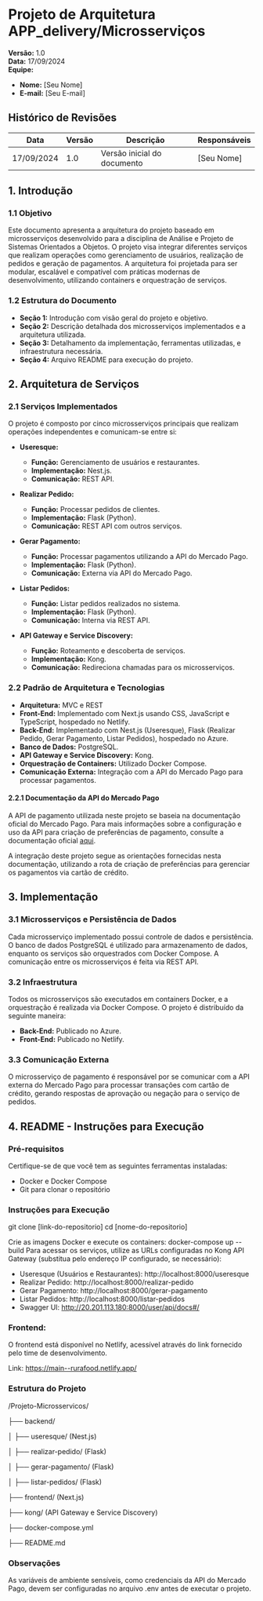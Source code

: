 # Projeto de Arquitetura APP_delivery/Microsserviços
**Versão:** 1.0  
**Data:** 17/09/2024  
**Equipe:**  
- **Nome:** [Seu Nome]  
- **E-mail:** [Seu E-mail]  

## Histórico de Revisões
| Data       | Versão | Descrição                | Responsáveis  |
|------------|--------|--------------------------|--------------|
| 17/09/2024 | 1.0    | Versão inicial do documento | [Seu Nome]   |

## 1. Introdução

### 1.1 Objetivo
Este documento apresenta a arquitetura do projeto baseado em microsserviços desenvolvido para a disciplina de Análise e Projeto de Sistemas Orientados a Objetos. O projeto visa integrar diferentes serviços que realizam operações como gerenciamento de usuários, realização de pedidos e geração de pagamentos. A arquitetura foi projetada para ser modular, escalável e compatível com práticas modernas de desenvolvimento, utilizando containers e orquestração de serviços.

### 1.2 Estrutura do Documento
- **Seção 1:** Introdução com visão geral do projeto e objetivo.
- **Seção 2:** Descrição detalhada dos microsserviços implementados e a arquitetura utilizada.
- **Seção 3:** Detalhamento da implementação, ferramentas utilizadas, e infraestrutura necessária.
- **Seção 4:** Arquivo README para execução do projeto.

## 2. Arquitetura de Serviços

### 2.1 Serviços Implementados
O projeto é composto por cinco microsserviços principais que realizam operações independentes e comunicam-se entre si:

- **Useresque:**
  - **Função:** Gerenciamento de usuários e restaurantes.
  - **Implementação:** Nest.js.
  - **Comunicação:** REST API.
  
- **Realizar Pedido:**
  - **Função:** Processar pedidos de clientes.
  - **Implementação:** Flask (Python).
  - **Comunicação:** REST API com outros serviços.
  
- **Gerar Pagamento:**
  - **Função:** Processar pagamentos utilizando a API do Mercado Pago.
  - **Implementação:** Flask (Python).
  - **Comunicação:** Externa via API do Mercado Pago.
  
- **Listar Pedidos:**
  - **Função:** Listar pedidos realizados no sistema.
  - **Implementação:** Flask (Python).
  - **Comunicação:** Interna via REST API.
  
- **API Gateway e Service Discovery:**
  - **Função:** Roteamento e descoberta de serviços.
  - **Implementação:** Kong.
  - **Comunicação:** Redireciona chamadas para os microsserviços.

### 2.2 Padrão de Arquitetura e Tecnologias
- **Arquitetura:** MVC e REST
- **Front-End:** Implementado com Next.js usando CSS, JavaScript e TypeScript, hospedado no Netlify.
- **Back-End:** Implementado com Nest.js (Useresque), Flask (Realizar Pedido, Gerar Pagamento, Listar Pedidos), hospedado no Azure.
- **Banco de Dados:** PostgreSQL.
- **API Gateway e Service Discovery:** Kong.
- **Orquestração de Containers:** Utilizado Docker Compose.
- **Comunicação Externa:** Integração com a API do Mercado Pago para processar pagamentos.

#### 2.2.1 Documentação da API do Mercado Pago
A API de pagamento utilizada neste projeto se baseia na documentação oficial do Mercado Pago. Para mais informações sobre a configuração e uso da API para criação de preferências de pagamento, consulte a documentação oficial [aqui](https://www.mercadopago.com.br/developers/pt/reference/preferences/_checkout_preferences/post).

A integração deste projeto segue as orientações fornecidas nesta documentação, utilizando a rota de criação de preferências para gerenciar os pagamentos via cartão de crédito.

## 3. Implementação

### 3.1 Microsserviços e Persistência de Dados
Cada microsserviço implementado possui controle de dados e persistência. O banco de dados PostgreSQL é utilizado para armazenamento de dados, enquanto os serviços são orquestrados com Docker Compose. A comunicação entre os microsserviços é feita via REST API.

### 3.2 Infraestrutura
Todos os microsserviços são executados em containers Docker, e a orquestração é realizada via Docker Compose. O projeto é distribuído da seguinte maneira:

- **Back-End:** Publicado no Azure.
- **Front-End:** Publicado no Netlify.

### 3.3 Comunicação Externa
O microsserviço de pagamento é responsável por se comunicar com a API externa do Mercado Pago para processar transações com cartão de crédito, gerando respostas de aprovação ou negação para o serviço de pedidos.

## 4. README - Instruções para Execução

### Pré-requisitos
Certifique-se de que você tem as seguintes ferramentas instaladas:
- Docker e Docker Compose
- Git para clonar o repositório

### Instruções para Execução

   git clone [link-do-repositorio]
   cd [nome-do-repositorio]

Crie as imagens Docker e execute os containers:
docker-compose up --build
Para acessar os serviços, utilize as URLs configuradas no Kong API Gateway (substitua <localhost> pelo endereço IP configurado, se necessário):

- Useresque (Usuários e Restaurantes): http://localhost:8000/useresque
- Realizar Pedido: http://localhost:8000/realizar-pedido
- Gerar Pagamento: http://localhost:8000/gerar-pagamento
- Listar Pedidos: http://localhost:8000/listar-pedidos
- Swagger UI: http://20.201.113.180:8000/user/api/docs#/

### Frontend:
O frontend está disponível no Netlify, acessível através do link fornecido pelo time de desenvolvimento.

Link: https://main--rurafood.netlify.app/

### Estrutura do Projeto

/Projeto-Microsservicos/

├── backend/

│   ├── useresque/ (Nest.js)

│   ├── realizar-pedido/ (Flask)

│   ├── gerar-pagamento/ (Flask)

│   ├── listar-pedidos/ (Flask)

├── frontend/ (Next.js)

├── kong/ (API Gateway e Service Discovery)

├── docker-compose.yml

├── README.md


### Observações
As variáveis de ambiente sensíveis, como credenciais da API do Mercado Pago, devem ser configuradas no arquivo .env antes de executar o projeto.








